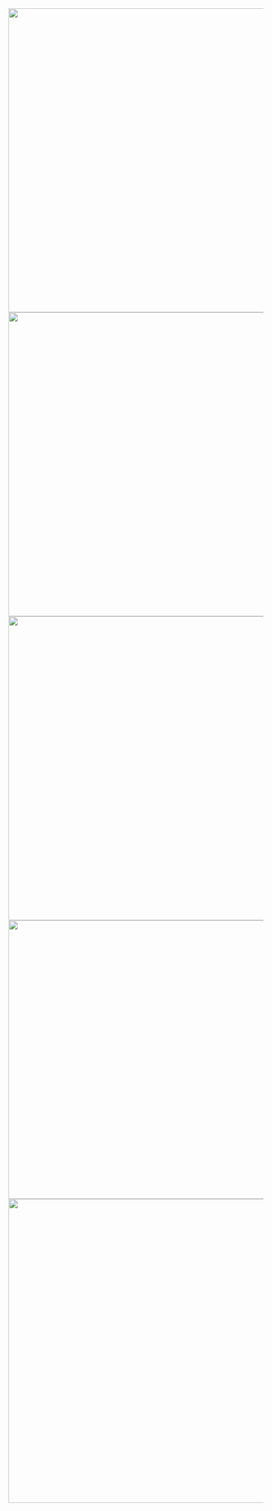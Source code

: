 <img width="600px" src="https://github-readme-stats.vercel.app/api?username=pdrajan&theme=radical&hide_border=true&include_all_commits=true&show_icons=true&rank_icon=github&count_private=true" />
<img width="600px" src="https://github-readme-streak-stats.herokuapp.com/?user=pdrajan&theme=radical&hide_border=true" />
<img width="600px" src="https://github-readme-stats.vercel.app/api/top-langs/?username=pdrajan&theme=radical&hide_border=true&include_all_commits=true&count_private=true&layout=compact" />
<img width="600px" height="550px" src="https://wakatime.com/share/@pdrajan/7586139e-cddb-47f8-bc96-c19912534f4b.svg" />
<img width="600px" src="https://wakatime.com/share/@pdrajan/890c8a25-3d71-4496-9223-13c91a34ac95.svg"/>
 
